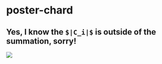 # poster-chard


## Yes, I know the `$|C_i|$` is outside of the summation, sorry!
<img src="./poster-chard-1.png">
<script>   

</script>

<script src="./math-code.js">

</script>

<!-- Just one possible MathJax CDN below. You may use others. -->
<script async src="//mathjax.rstudio.com/latest/MathJax.js?config=TeX-MML-AM_CHTML">

</script>
